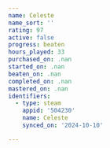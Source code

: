 ```yaml
---
name: Celeste
name_sort: ''
rating: 97
active: false
progress: beaten
hours_played: 33
purchased_on: .nan
started_on: .nan
beaten_on: .nan
completed_on: .nan
mastered_on: .nan
identifiers:
  - type: steam
    appid: '504230'
    name: Celeste
    synced_on: '2024-10-10'

---
```

